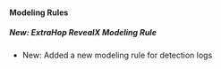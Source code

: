 
#### Modeling Rules

##### New: ExtraHop RevealX Modeling Rule

- New: Added a new modeling rule for detection logs
